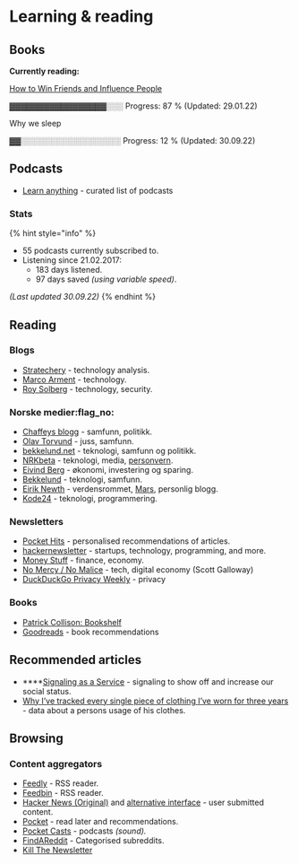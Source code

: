 # Learning & reading

## Books

**Currently reading:**

[How to Win Friends and Influence People](https://www.goodreads.com/book/show/4865.How\_to\_Win\_Friends\_and\_Influence\_People)

▓▓▓▓▓▓▓▓▓▓▓▓▓▓▓▓▓░░░   Progress: 87 %            (Updated: 29.01.22)

Why we sleep

▓▓░░░░░░░░░░░░░░░░░░   Progress: 12 %            (Updated: 30.09.22)

## Podcasts

* &#x20;[Learn anything](https://github.com/learn-anything/podcasts#readme) - curated list of podcasts

### Stats

{% hint style="info" %}
* 55 podcasts currently subscribed to.
* Listening since 21.02.2017:
  * 183 days listened.
  * 97 days saved _(using variable speed)_.

_(Last updated  30.09.22)_
{% endhint %}

## Reading

### Blogs

* [Stratechery](https://stratechery.com/) - technology analysis.
* [Marco Arment](https://marco.org/) - technology.
* [Roy Solberg](https://blog.roysolberg.com/) - technology, security.

### Norske medier:flag\_no:&#x20;

* [Chaffeys blogg](https://paulchaffey.blogspot.com/) - samfunn, politikk.
* [Olav Torvund](https://blogg.torvund.net/) - juss, samfunn.
* [bekkelund.net](https://www.bekkelund.net/) - teknologi, samfunn og politikk.
* [NRKbeta](https://nrkbeta.no/) - teknologi, media, [personvern](privacy/).
* [Eivind Berg](https://www.eivindberg.no/) - økonomi, investering og sparing.
* [Bekkelund](https://www.bekkelund.net/) - teknologi, samfunn.
* [Eirik Newth](http://newth.net/) - verdensrommet, [Mars](https://www.newth.net/mars/), personlig blogg.
* [Kode24](https://www.kode24.no/)  - teknologi, programmering.

### Newsletters

* [Pocket Hits](https://getpocket.com/explore/pocket-hits) - personalised recommendations of articles.
* [hackernewsletter](https://hackernewsletter.com/) - startups, technology, programming, and more.
* [Money Stuff](https://www.bloomberg.com/opinion/authors/ARbTQlRLRjE/matthew-s-levine) - finance, economy.
* [No Mercy / No Malice](https://www.profgalloway.com/) - tech, digital economy (Scott Galloway)
* [DuckDuckGo Privacy Weekly](https://spreadprivacy.com/privacy-weekly-newsletter/) - privacy

### Books

* [Patrick Collison: Bookshelf](https://patrickcollison.com/bookshelf)
* [Goodreads](https://www.goodreads.com/) - book recommendations

## Recommended articles

* ****[Signaling as a Service](https://julian.digital/2020/03/28/signaling-as-a-service/) - signaling to show off and increase our social status.
* [Why I’ve tracked every single piece of clothing I’ve worn for three years](https://www.reaktor.com/blog/why-ive-tracked-every-single-piece-of-clothing-ive-worn-for-three-years/) - data about a persons usage of his clothes.

## Browsing

### Content aggregators

* [Feedly](https://feedly.com/) - RSS reader.
* [Feedbin](https://feedbin.com/) - RSS reader.
* [Hacker News (Original)](https://news.ycombinator.com/) and [alternative interface](https://hckrnews.com/) - user submitted content.
* [Pocket](https://app.getpocket.com/)  - read later and recommendations.
* [Pocket Casts](https://play.pocketcasts.com/) - podcasts _(sound)._
* [FindAReddit](https://www.findareddit.com) _-_ Categorised subreddits.
* [Kill The Newsletter](https://kill-the-newsletter.com/)
